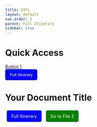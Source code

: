 ```yaml
---
title: 24fs
layout: default
nav_order: 2
parent: Full Itinerary
sidebar: true
---
```

# Quick Access

[Button 1](https://github.com/inducedcandle172/inducedcandle172/blob/main/Itinerary%20Full.md)  
<button style="background-color: blue; color: white; padding: 10px 15px; border: none; border-radius: 5px; cursor: pointer;">
  <a href="https://github.com/inducedcandle172/inducedcandle172/blob/main/Itinerary%20Full.md" style="color: white; text-decoration: none;">Full Itinerary</a>
</button>

# Your Document Title

<!-- Button 1 -->
<a href="https://github.com/inducedcandle172/inducedcandle172/blob/main/Itinerary%20Full.md" style="display: inline-block; background-color: blue; color: white; padding: 10px 15px; text-align: center; text-decoration: none; border-radius: 5px; margin: 5px;">
Full Itinerary
</a>

<!-- Button 2 -->
<a href="link-to-file-2.md" style="display: inline-block; background-color: green; color: white; padding: 10px 15px; text-align: center; text-decoration: none; border-radius: 5px; margin: 5px;">
  Go to File 2
</a>